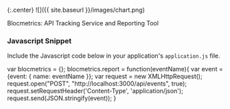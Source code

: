 {:.center}
![]({{ site.baseurl }}/images/chart.png)

Blocmetrics: API Tracking Service and Reporting Tool

### Javascript Snippet

Include the Javascript code below in your application's `application.js` file.

var blocmetrics = {};
  blocmetrics.report = function(eventName){
    var event = {event: { name: eventName }};
    var request = new XMLHttpRequest();
    request.open("POST", "http://localhost:3000/api/events", true);
    request.setRequestHeader('Content-Type', 'application/json');
    request.send(JSON.stringify(event));
  }

